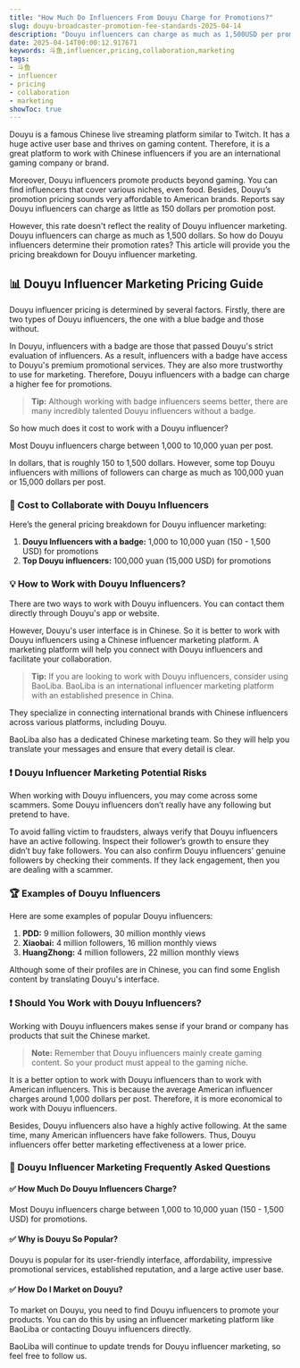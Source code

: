 ```yaml
---
title: "How Much Do Influencers From Douyu Charge for Promotions?"
slug: douyu-broadcaster-promotion-fee-standards-2025-04-14
description: "Douyu influencers can charge as much as 1,500USD per promo. This article breaks down the Douyu influencer promotion pricing."
date: 2025-04-14T00:00:12.917671
keywords: 斗鱼,influencer,pricing,collaboration,marketing
tags:
- 斗鱼
- influencer
- pricing
- collaboration
- marketing
showToc: true
---
```


Douyu is a famous Chinese live streaming platform similar to Twitch. It has a huge active user base and thrives on gaming content. Therefore, it is a great platform to work with Chinese influencers if you are an international gaming company or brand.

Moreover, Douyu influencers promote products beyond gaming. You can find influencers that cover various niches, even food. Besides, Douyu’s promotion pricing sounds very affordable to American brands. Reports say Douyu influencers can charge as little as 150 dollars per promotion post.

However, this rate doesn't reflect the reality of Douyu influencer marketing. Douyu influencers can charge as much as 1,500 dollars. So how do Douyu influencers determine their promotion rates? This article will provide you the pricing breakdown for Douyu influencer marketing.


## 📊 Douyu Influencer Marketing Pricing Guide



Douyu influencer pricing is determined by several factors. Firstly, there are two types of Douyu influencers, the one with a blue badge and those without.

In Douyu, influencers with a badge are those that passed Douyu's strict evaluation of influencers. As a result, influencers with a badge have access to Douyu's premium promotional services. They are also more trustworthy to use for marketing. Therefore, Douyu influencers with a badge can charge a higher fee for promotions.

> **Tip:** Although working with badge influencers seems better, there are many incredibly talented Douyu influencers without a badge.

So how much does it cost to work with a Douyu influencer?

Most Douyu influencers charge between 1,000 to 10,000 yuan per post.

In dollars, that is roughly 150 to 1,500 dollars. However, some top Douyu influencers with millions of followers can charge as much as 100,000 yuan or 15,000 dollars per post.

### 💸 Cost to Collaborate with Douyu Influencers

Here’s the general pricing breakdown for Douyu influencer marketing:

1. **Douyu Influencers with a badge:** 1,000 to 10,000 yuan (150 - 1,500 USD) for promotions
2. **Top Douyu influencers:** 100,000 yuan (15,000 USD) for promotions

### 💡 How to Work with Douyu Influencers?

There are two ways to work with Douyu influencers. You can contact them directly through Douyu's app or website.

However, Douyu's user interface is in Chinese. So it is better to work with Douyu influencers using a Chinese influencer marketing platform. A marketing platform will help you connect with Douyu influencers and facilitate your collaboration.

> **Tip:** If you are looking to work with Douyu influencers, consider using BaoLiba. BaoLiba is an international influencer marketing platform with an established presence in China.

They specialize in connecting international brands with Chinese influencers across various platforms, including Douyu.

BaoLiba also has a dedicated Chinese marketing team. So they will help you translate your messages and ensure that every detail is clear.

### ❗ Douyu Influencer Marketing Potential Risks

When working with Douyu influencers, you may come across some scammers. Some Douyu influencers don’t really have any following but pretend to have.

To avoid falling victim to fraudsters, always verify that Douyu influencers have an active following. Inspect their follower’s growth to ensure they didn’t buy fake followers. You can also confirm Douyu influencers' genuine followers by checking their comments. If they lack engagement, then you are dealing with a scammer.

### 🏆 Examples of Douyu Influencers

Here are some examples of popular Douyu influencers:

1. **PDD:** 9 million followers, 30 million monthly views
2. **Xiaobai:** 4 million followers, 16 million monthly views
3. **HuangZhong:** 4 million followers, 22 million monthly views

Although some of their profiles are in Chinese, you can find some English content by translating Douyu's interface.

### ❗ Should You Work with Douyu Influencers?

Working with Douyu influencers makes sense if your brand or company has products that suit the Chinese market. 

> **Note:** Remember that Douyu influencers mainly create gaming content. So your product must appeal to the gaming niche. 

It is a better option to work with Douyu influencers than to work with American influencers. This is because the average American influencer charges around 1,000 dollars per post. Therefore, it is more economical to work with Douyu influencers. 

Besides, Douyu influencers also have a highly active following. At the same time, many American influencers have fake followers. Thus, Douyu influencers offer better marketing effectiveness at a lower price. 

### 🔎 Douyu Influencer Marketing Frequently Asked Questions

#### ✅ How Much Do Douyu Influencers Charge?

Most Douyu influencers charge between 1,000 to 10,000 yuan (150 - 1,500 USD) for promotions.

#### ✅ Why is Douyu So Popular?

Douyu is popular for its user-friendly interface, affordability, impressive promotional services, established reputation, and a large active user base.

#### ✅ How Do I Market on Douyu?

To market on Douyu, you need to find Douyu influencers to promote your products. You can do this by using an influencer marketing platform like BaoLiba or contacting Douyu influencers directly. 


BaoLiba will continue to update trends for Douyu influencer marketing, so feel free to follow us.